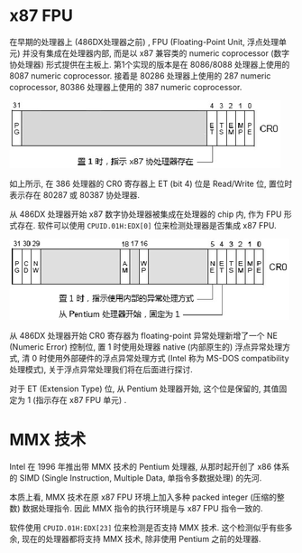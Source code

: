 
# x87 FPU

在早期的处理器上 (486DX处理器之前) ​, FPU (Floating-Point Unit, 浮点处理单元) 并没有集成在处理器内部, 而是以 x87 兼容类的 numeric coprocessor (数字协处理器) 形式提供在主板上. 第1个实现的版本是在 8086/8088 处理器上使用的 8087 numeric coprocessor. 接着是 80286 处理器上使用的 287 numeric coprocessor, 80386 处理器上使用的 387 numeric coprocessor.

![2024-09-03-09-57-16.png](./images/2024-09-03-09-57-16.png)

如上所示, 在 386 处理器的 CR0 寄存器上 ET (bit 4) 位是 Read/Write 位, 置位时表示存在 80287 或 80387 协处理器.

从 486DX 处理器开始 x87 数字协处理器被集成在处理器的 chip 内, 作为 FPU 形式存在. 软件可以使用 `CPUID.01H:EDX[0]` 位来检测处理器是否集成 x87 FPU.

![2024-09-03-09-57-25.png](./images/2024-09-03-09-57-25.png)

从 486DX 处理器开始 CR0 寄存器为 floating-point 异常处理新增了一个 NE (Numeric Error) 控制位, 置 1 时使用处理器 native (内部原生的) 浮点异常处理方式, 清 0 时使用外部硬件的浮点异常处理方式 (Intel 称为 MS-DOS compatibility 处理模式)​, 关于浮点异常处理我们将在后面进行探讨.

对于 ET (Extension Type) 位, 从 Pentium 处理器开始, 这个位是保留的, 其值固定为 1 (指示存在 x87 FPU 单元) ​.

# MMX 技术

Intel 在 1996 年推出带 MMX 技术的 Pentium 处理器, 从那时起开创了 x86 体系的 SIMD (Single Instruction, Multiple Data, 单指令多数据处理) 的先河.

本质上看, MMX 技术在原 x87 FPU 环境上加入多种 packed integer (压缩的整数) 数据处理指令. 因此 MMX 指令的执行环境是与 x87 FPU 指令一致的.

软件使用 `CPUID.01H:EDX[23]` 位来检测是否支持 MMX 技术. 这个检测似乎有些多余, 现在的处理器都将支持 MMX 技术, 除非使用 Pentium 之前的处理器.